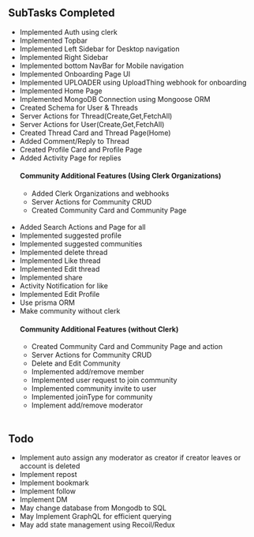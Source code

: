 ## SubTasks Completed
<ul>
  <li>Implemented Auth using clerk</li>
  <li>Implemented Topbar</li>
  <li>Implemented Left Sidebar for Desktop navigation</li>
  <li>Implemented Right Sidebar</li>
  <li>Implemented bottom NavBar for Mobile navigation</li>
  <li>Implemented Onboarding Page UI</li>
  <li>Implemented UPLOADER using UploadThing webhook for onboarding</li>
  <li>Implemented Home Page</li>
  <li>Implemented MongoDB Connection using Mongoose ORM</li>
  <li>Created Schema for User & Threads</li>
  <li>Server Actions for Thread(Create,Get,FetchAll)</li>
  <li>Server Actions for User(Create,Get,FetchAll)</li>
  <li>Created Thread Card and Thread Page(Home)</li>
  <li>Added Comment/Reply to Thread</li>
  <li>Created Profile Card and Profile Page</li>
  <li>Added Activity Page for replies</li>
  <h4><b>Community Additional Features (Using Clerk Organizations)</b></h4>
  <ul> 
    <li>Added Clerk Organizations and webhooks</li>
    <li>Server Actions for Community CRUD</li>
    <li>Created Community Card and Community Page</li>
  </ul>
  <br>
  <li>Added Search Actions and Page for all</li>
  <li>Implemented suggested profile</li>
  <li>Implemented suggested communities</li>
  <li>Implemented delete thread</li>
  <li>Implemented Like thread</li>
  <li>Implemented Edit thread</li>
  <li>Implemented share</li>
  <li>Activity Notification for like</li>
  <li>Implemented Edit Profile</li>
  <li>Use prisma ORM</li>
  
  <li>Make community without clerk</li>
  <h4><b>Community Additional Features (without Clerk)</b></h4>
  <ul> 
    <li>Created Community Card and Community Page and action</li>
    <li>Server Actions for Community CRUD</li>
    <li>Delete and Edit Community</li> 
    <li>Implemented add/remove member</li>
    <li>Implemented user request to join community</li>
    <li>Implemented community invite to user</li>
    <li>Implemented joinType for community</li>
    <li>Implement add/remove moderator</li>
  </ul>
  <br>
</ul>

## Todo
<ul>
  <li>Implement auto assign any moderator as creator if creator leaves or account is deleted</li>
  <li>Implement repost</li>
  <li>Implement bookmark</li>
  <li>Implement follow</li>
  <li>Implement DM</li>
  <li>May change database from Mongodb to SQL</li>
  <li>May Implement GraphQL for efficient querying</li>
  <li>May add state management using Recoil/Redux</li>
</ul>
